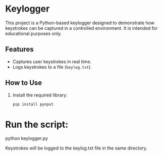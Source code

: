 # Keylogger  
This project is a Python-based keylogger designed to demonstrate how keystrokes can be captured in a controlled environment. It is intended for educational purposes only.  

## Features  
- Captures user keystrokes in real time.  
- Logs keystrokes to a file (`keylog.txt`).  

## How to Use  
1. Install the required library:  
   ```bash
   pip install pynput
# Run the script:

python keylogger.py

Keystrokes will be logged to the keylog.txt file in the same directory.
